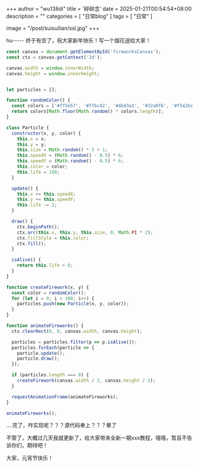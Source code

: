 +++
author = "wu138di"
title = '碎碎念'
date = 2025-01-21T00:54:54+08:00
description = ""
categories = [
    "日常blog"
]
tags = [
    "日常"
]

image = "/post/suisuilian/ssl.jpg"
+++

hu----- 终于有空了，祝大家新年快乐！写一个烟花送给大家！
```JavaScript
const canvas = document.getElementById('fireworksCanvas');
const ctx = canvas.getContext('2d');

canvas.width = window.innerWidth;
canvas.height = window.innerHeight;


let particles = [];

function randomColor() {
  const colors = ['#ff5e57', '#ffbc42', '#4bd3a1', '#32a0f6', '#f542bc'];
  return colors[Math.floor(Math.random() * colors.length)];
}

class Particle {
  constructor(x, y, color) {
    this.x = x;
    this.y = y;
    this.size = Math.random() * 5 + 1;  
    this.speedX = (Math.random() - 0.5) * 6; 
    this.speedY = (Math.random() - 0.5) * 6;
    this.color = color;
    this.life = 100;  
  }

  update() {
    this.x += this.speedX;
    this.y += this.speedY;
    this.life -= 2;
  }

  draw() {
    ctx.beginPath();
    ctx.arc(this.x, this.y, this.size, 0, Math.PI * 2);
    ctx.fillStyle = this.color;
    ctx.fill();
  }

  isAlive() {
    return this.life > 0;
  }
}

function createFirework(x, y) {
  const color = randomColor();
  for (let i = 0; i < 100; i++) {
    particles.push(new Particle(x, y, color));
  }
}

function animateFireworks() {
  ctx.clearRect(0, 0, canvas.width, canvas.height); 

  particles = particles.filter(p => p.isAlive());  
  particles.forEach(particle => {
    particle.update();
    particle.draw();
  });

  if (particles.length === 0) {
    createFirework(canvas.width / 2, canvas.height / 2); 
  }

  requestAnimationFrame(animateFireworks);
}

animateFireworks();

```
....完了，咋实现呢？？？源代码奉上？？？晕了

不管了，大概过几天我就更新了，给大家带来全新一期xxx教程，嘻嘻，暂且不告诉你们，期待吧！

大家，元宵节快乐！
